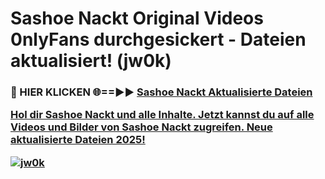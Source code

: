 # Sashoe Nackt Original Videos 0nlyFans durchgesickert - Dateien aktualisiert! (jw0k)

<h3>🔴 HIER KLICKEN 🌐==►► <a href="https://tinyurl.com/h6vf6nb8" rel="nofollow">Sashoe Nackt Aktualisierte Dateien

Hol dir Sashoe Nackt und alle Inhalte. Jetzt kannst du auf alle Videos und Bilder von Sashoe Nackt zugreifen. Neue aktualisierte Dateien 2025!

[![jw0k](https://i.imgur.com/sD4kR3V.gif)](https://tinyurl.com/h6vf6nb8)
